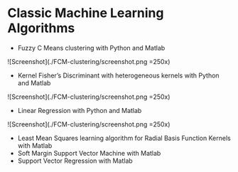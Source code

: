 # Classic Machine Learning Algorithms

- Fuzzy C Means clustering with Python and Matlab

![Screenshot](./FCM-clustering/screenshot.png =250x)

- Kernel Fisher’s Discriminant with heterogeneous kernels with Python and Matlab

![Screenshot](./FCM-clustering/screenshot.png =250x)

- Linear Regression with Python and Matlab

![Screenshot](./FCM-clustering/screenshot.png =250x)

- Least Mean Squares learning algorithm for Radial Basis Function Kernels with Matlab
- Soft Margin Support Vector Machine with Matlab
- Support Vector Regression with Matlab
